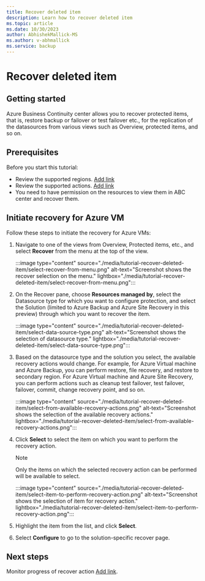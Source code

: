 ```yaml
---
title: Recover deleted item
description: Learn how to recover deleted item
ms.topic: article
ms.date: 10/30/2023
author: AbhishekMallick-MS
ms.author: v-abhmallick
ms.service: backup
---
```


# Recover deleted item

## Getting started

Azure Business Continuity center allows you to recover protected items, that is, restore backup or failover or test failover etc., for the replication of the datasources from various views such as Overview, protected items, and so on.

## Prerequisites

Before you start this tutorial:

- Review the supported regions. [Add link]()
- Review the supported actions. [Add link]()
- You need to have permission on the resources to view them in ABC center and recover them. 

## Initiate recovery for Azure VM

Follow these steps to initiate the recovery for Azure VMs:

1. Navigate to one of the views from Overview, Protected items, etc., and select **Recover** from the menu at the top of the view.

    :::image type="content" source="./media/tutorial-recover-deleted-item/select-recover-from-menu.png" alt-text="Screenshot shows the recover selection on the menu." lightbox="./media/tutorial-recover-deleted-item/select-recover-from-menu.png":::

2. On the Recover pane, choose **Resources managed by**, select the Datasource type for which you want to configure protection, and select the Solution (limited to Azure Backup and Azure Site Recovery in this preview) through which you want to recover the item.

    :::image type="content" source="./media/tutorial-recover-deleted-item/select-data-source-type.png" alt-text="Screenshot shows the selection of datasource type." lightbox="./media/tutorial-recover-deleted-item/select-data-source-type.png":::

3.	Based on the datasource type and the solution you select, the available recovery actions would change. For example, for Azure Virtual machine and Azure Backup, you can perform restore, file recovery, and restore to secondary region. For Azure Virtual machine and Azure Site Recovery, you can perform actions such as cleanup test failover, test failover, failover, commit, change recovery point,  and so on.

    :::image type="content" source="./media/tutorial-recover-deleted-item/select-from-available-recovery-actions.png" alt-text="Screenshot shows the selection of the available recovery actions." lightbox="./media/tutorial-recover-deleted-item/select-from-available-recovery-actions.png":::

4.	Click **Select** to select the item on which you want to perform the recovery action. 

    >[!Note]
    >Only the items on which the selected recovery action can be performed will be available to select.

    :::image type="content" source="./media/tutorial-recover-deleted-item/select-item-to-perform-recovery-action.png" alt-text="Screenshot shows the selection of item for recovery action."  lightbox="./media/tutorial-recover-deleted-item/select-item-to-perform-recovery-action.png":::

5.	Highlight the item from the list, and click **Select**.
6.	Select **Configure** to go to the solution-specific recover page.

## Next steps

Monitor progress of recover action [Add link]().


